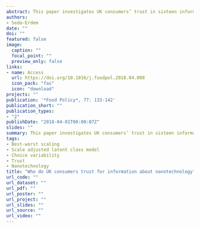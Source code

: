 ```yaml
---
abstract: This paper investigates UK consumers’ trust in sixteen information sources, from government institutions to food handlers and media, to provide accurate information about the use of nanotechnology in food production and packaging. We elicit the perceived trust using a well-known choice-based stated preference technique, namely best-worst scaling. The results from the analysis of a scale-adjusted latent class model show considerable heterogeneity in consumers’ perceptions of trust and choice variability. The findings from this study provide insights into the development of best practices and policies in risk communication and management for novel foods produced by nanotechnologies. More specifically, they highlight how targeted approaches can be used by policymakers responsible for disseminating information relating to novel technologies.
authors:
- Seda-Erdem
date: ""
doi: ""
featured: false
image:
  caption: ""
  focal_point: ""
  preview_only: false
links:
- name: Access
  url: https://doi.org/10.1016/j.foodpol.2018.04.008
  icon_pack: "fas"
  icon: "download"
projects: ""
publication: '*Food Policy*, 77: 133-142'
publication_short: ""
publication_types:
- "2"
publishDate: "2018-04-01T00:00:07Z"
slides: ""
summary: This paper investigates UK consumers’ trust in sixteen information sources, from government institutions to food handlers and media, to provide accurate information about the use of nanotechnology in food production and packaging. We elicit the perceived trust using a well-known choice-based stated preference technique, namely best-worst scaling. The results from the analysis of a scale-adjusted latent class model show considerable heterogeneity in consumers’ perceptions of trust and choice variability. The findings from this study provide insights into the development of best practices and policies in risk communication and management for novel foods produced by nanotechnologies. More specifically, they highlight how targeted approaches can be used by policymakers responsible for disseminating information relating to novel technologies.
tags:
- Best-worst scaling
- Scale adjusted latent class model
- Choice variability
- Trust
- Nanotechnology 
title: "Who do UK consumers trust for information about nanotechnology?"
url_code: ""
url_dataset: ""
url_pdf: ""
url_poster: ""
url_project: ""
url_slides: ""
url_source: ""
url_video: ""
---
```

